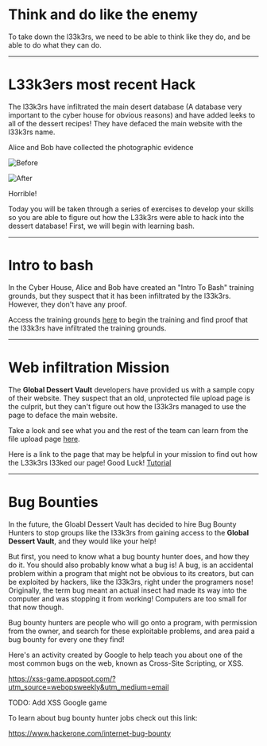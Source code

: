 # Think and do like the enemy 

To take down the l33k3rs, we need to be able to think like they do, and be able to do what they can do. 

---

# L33k3ers most recent Hack

The l33k3rs have infiltrated the main desert database (A database very important to the cyber house for obvious reasons) and have added leeks to all of the dessert recipes! They have defaced the main website with the l33k3rs name.

Alice and Bob have collected the photographic evidence

![Before](https://udel.codes/cyber2/Global%20Dessert%20Archive.png)

![After](https://udel.codes/cyber2/With%20Leeks.png)

Horrible!

Today you will be taken through a series of exercises to develop your skills so you are able to figure out how the L33k3rs were able to hack into the dessert database! First, we will begin with learning bash.

---

# Intro to bash 
In the Cyber House, Alice and Bob have created an "Intro To Bash" training grounds, but they suspect that it has been infiltrated by the l33k3rs. However, they don't have any proof. 

Access the training grounds <a href="https://udel.codes/cyber2/Bash_Tutorial" target="_blank">here</a> to begin the training and find proof that the l33k3rs have infiltrated the training grounds.  

---

# Web infiltration Mission

The **Global Dessert Vault** developers have provided us with a sample copy of their website. They suspect that an old, unprotected file upload page is the culprit, but they can't figure out how the l33k3rs managed to use the page to deface the main website. 

Take a look and see what you and the rest of the team can learn from the file upload page <a href="http://desserts.gel.webfactional.com/" target="_blank">here</a>.

Here is a link to the page that may be helpful in your mission to find out how the L33k3rs l33ked our page! Good Luck! <a href="https://udel.codes/cyber2/File_Upload_Tutorial" target="_blank">Tutorial</a>

---

# Bug Bounties

In the future, the Gloabl Dessert Vault has decided to hire Bug Bounty Hunters to stop groups like the l33k3rs from gaining access to the **Global Dessert Vault**, and they would like your help! 

But first, you need to know what a bug bounty hunter does, and how they do it. 
You should also probably know what a bug is! A bug, is an accidental problem within a program that might not be obvious to its creators, but can be exploited by hackers, like the l33k3rs, right under the programers nose! 
Originally, the term bug meant an actual insect had made its way into the computer and was stopping it from working! Computers are too small for that now though. 

Bug bounty hunters are people who will go onto a program, with permission from the owner, and search for these exploitable problems, and area paid a bug bounty for every one they find! 

Here's an activity created by Google to help teach you about one of the most common bugs on the web, known as Cross-Site Scripting, or XSS. 

https://xss-game.appspot.com/?utm_source=webopsweekly&utm_medium=email

TODO:  Add XSS Google game 

To learn about bug bounty hunter jobs check out this link:

https://www.hackerone.com/internet-bug-bounty

